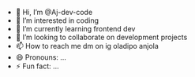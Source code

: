 - 👋 Hi, I’m @Aj-dev-code
- 👀 I’m interested in coding
- 🌱 I’m currently learning frontend dev
- 💞️ I’m looking to collaborate on development projects
- 📫 How to reach me dm on ig oladipo anjola
- 😄 Pronouns: ...
- ⚡ Fun fact: ...

<!---
Aj-dev-code/Aj-dev-code is a ✨ special ✨ repository because its `README.md` (this file) appears on your GitHub profile.
You can click the Preview link to take a look at your changes.
--->
